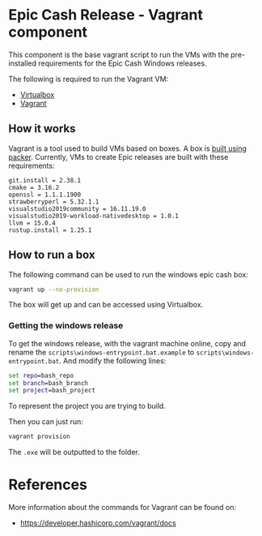 # Epic Cash Release - Vagrant component

This component is the base vagrant script to run the VMs with the pre-installed requirements for the Epic Cash Windows releases.

The following is required to run the Vagrant VM:
- [Virtualbox](https://www.virtualbox.org/wiki/Linux_Downloads)
- [Vagrant](https://developer.hashicorp.com/vagrant/downloads)

## How it works

Vagrant is a tool used to build VMs based on boxes. A box is [built using packer](../packer/README.md). Currently, VMs to create Epic releases are built with these requirements:

```
git.install = 2.38.1
cmake = 3.16.2
openssl = 1.1.1.1900
strawberryperl = 5.32.1.1
visualstudio2019community = 16.11.19.0
visualstudio2019-workload-nativedesktop = 1.0.1
llvm = 15.0.4
rustup.install = 1.25.1
```

## How to run a box

The following command can be used to run the windows epic cash box:

```bash
vagrant up --no-provision
```

The box will get up and can be accessed using Virtualbox.

### Getting the windows release

To get the windows release, with the vagrant machine online, copy and rename the `scripts\windows-entrypoint.bat.example` to `scripts\windows-entrypoint.bat`. And modify the following lines:

```bat
set repo=bash_repo
set branch=bash_branch
set project=bash_project
```

To represent the project you are trying to build.

Then you can just run:

```bash
vagrant provision
```

The `.exe` will be outputted to the folder.

# References

More information about the commands for Vagrant can be found on:
- https://developer.hashicorp.com/vagrant/docs
